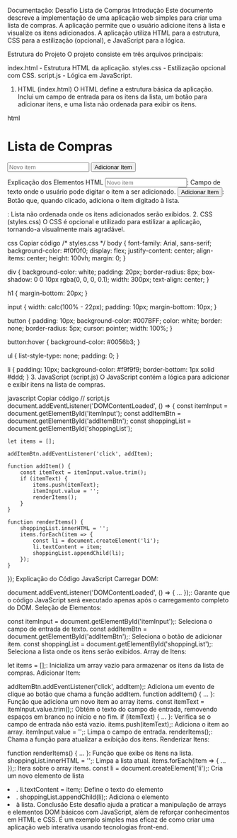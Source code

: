 Documentação: Desafio Lista de Compras
Introdução
Este documento descreve a implementação de uma aplicação web simples para criar uma lista de compras. A aplicação permite que o usuário adicione itens à lista e visualize os itens adicionados. A aplicação utiliza HTML para a estrutura, CSS para a estilização (opcional), e JavaScript para a lógica.

Estrutura do Projeto
O projeto consiste em três arquivos principais:

index.html - Estrutura HTML da aplicação.
styles.css - Estilização opcional com CSS.
script.js - Lógica em JavaScript.
1. HTML (index.html)
O HTML define a estrutura básica da aplicação. Inclui um campo de entrada para os itens da lista, um botão para adicionar itens, e uma lista não ordenada para exibir os itens.

html
<!DOCTYPE html>
<html lang="pt-BR">
<head>
    <meta charset="UTF-8">
    <meta name="viewport" content="width=device-width, initial-scale=1.0">
    <title>Lista de Compras</title>
</head>
<body>
    <div>
        <h1>Lista de Compras</h1>
        <input type="text" id="itemInput" placeholder="Novo item">
        <button id="addItemBtn">Adicionar Item</button>
        <ul id="shoppingList"></ul>
    </div>
    <script src="script.js"></script>
</body>
</html>
Explicação dos Elementos HTML
<input type="text" id="itemInput" placeholder="Novo item">: Campo de texto onde o usuário pode digitar o item a ser adicionado.
<button id="addItemBtn">Adicionar Item</button>: Botão que, quando clicado, adiciona o item digitado à lista.
<ul id="shoppingList"></ul>: Lista não ordenada onde os itens adicionados serão exibidos.
2. CSS (styles.css)
O CSS é opcional e utilizado para estilizar a aplicação, tornando-a visualmente mais agradável.

css
Copiar código
/* styles.css */
body {
    font-family: Arial, sans-serif;
    background-color: #f0f0f0;
    display: flex;
    justify-content: center;
    align-items: center;
    height: 100vh;
    margin: 0;
}

div {
    background-color: white;
    padding: 20px;
    border-radius: 8px;
    box-shadow: 0 0 10px rgba(0, 0, 0, 0.1);
    width: 300px;
    text-align: center;
}

h1 {
    margin-bottom: 20px;
}

input {
    width: calc(100% - 22px);
    padding: 10px;
    margin-bottom: 10px;
}

button {
    padding: 10px;
    background-color: #007BFF;
    color: white;
    border: none;
    border-radius: 5px;
    cursor: pointer;
    width: 100%;
}

button:hover {
    background-color: #0056b3;
}

ul {
    list-style-type: none;
    padding: 0;
}

li {
    padding: 10px;
    background-color: #f9f9f9;
    border-bottom: 1px solid #ddd;
}
3. JavaScript (script.js)
O JavaScript contém a lógica para adicionar e exibir itens na lista de compras.

javascript
Copiar código
// script.js
document.addEventListener('DOMContentLoaded', () => {
    const itemInput = document.getElementById('itemInput');
    const addItemBtn = document.getElementById('addItemBtn');
    const shoppingList = document.getElementById('shoppingList');

    let items = [];

    addItemBtn.addEventListener('click', addItem);

    function addItem() {
        const itemText = itemInput.value.trim();
        if (itemText) {
            items.push(itemText);
            itemInput.value = '';
            renderItems();
        }
    }

    function renderItems() {
        shoppingList.innerHTML = '';
        items.forEach(item => {
            const li = document.createElement('li');
            li.textContent = item;
            shoppingList.appendChild(li);
        });
    }
});
Explicação do Código JavaScript
Carregar DOM:

document.addEventListener('DOMContentLoaded', () => { ... });: Garante que o código JavaScript será executado apenas após o carregamento completo do DOM.
Seleção de Elementos:

const itemInput = document.getElementById('itemInput');: Seleciona o campo de entrada de texto.
const addItemBtn = document.getElementById('addItemBtn');: Seleciona o botão de adicionar item.
const shoppingList = document.getElementById('shoppingList');: Seleciona a lista onde os itens serão exibidos.
Array de Itens:

let items = [];: Inicializa um array vazio para armazenar os itens da lista de compras.
Adicionar Item:

addItemBtn.addEventListener('click', addItem);: Adiciona um evento de clique ao botão que chama a função addItem.
function addItem() { ... }: Função que adiciona um novo item ao array items.
const itemText = itemInput.value.trim();: Obtém o texto do campo de entrada, removendo espaços em branco no início e no fim.
if (itemText) { ... }: Verifica se o campo de entrada não está vazio.
items.push(itemText);: Adiciona o item ao array.
itemInput.value = '';: Limpa o campo de entrada.
renderItems();: Chama a função para atualizar a exibição dos itens.
Renderizar Itens:

function renderItems() { ... }: Função que exibe os itens na lista.
shoppingList.innerHTML = '';: Limpa a lista atual.
items.forEach(item => { ... });: Itera sobre o array items.
const li = document.createElement('li');: Cria um novo elemento de lista <li>.
li.textContent = item;: Define o texto do elemento <li>.
shoppingList.appendChild(li);: Adiciona o elemento <li> à lista.
Conclusão
Este desafio ajuda a praticar a manipulação de arrays e elementos DOM básicos com JavaScript, além de reforçar conhecimentos em HTML e CSS. É um exemplo simples mas eficaz de como criar uma aplicação web interativa usando tecnologias front-end.